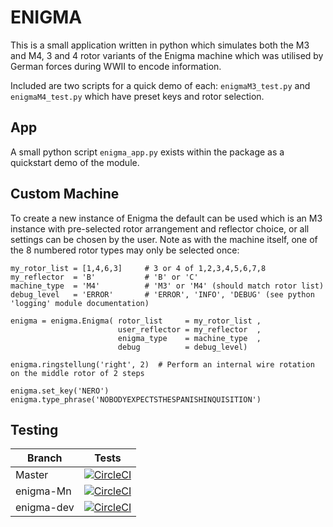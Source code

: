 # ENIGMA
This is a small application written in python which simulates both the M3 and M4, 3 and 4 rotor variants of the Enigma machine which was utilised by German forces during WWII to encode information.

Included are two scripts for a quick demo of each: `enigmaM3_test.py` and `enigmaM4_test.py` which have preset keys and rotor selection.

## App

A small python script `enigma_app.py` exists within the package as a quickstart demo of the module.

## Custom Machine
To create a new instance of Enigma the default can be used which is an M3 instance with pre-selected rotor arrangement and reflector choice, or all settings can be chosen by the user. Note as with the machine itself, one of the 8 numbered rotor types may only be selected once:
```
my_rotor_list = [1,4,6,3]     # 3 or 4 of 1,2,3,4,5,6,7,8
my_reflector  = 'B'           # 'B' or 'C'
machine_type  = 'M4'          # 'M3' or 'M4' (should match rotor list)
debug_level   = 'ERROR'       # 'ERROR', 'INFO', 'DEBUG' (see python 'logging' module documentation)

enigma = enigma.Enigma( rotor_list     = my_rotor_list ,
                        user_reflector = my_reflector  ,
                        enigma_type    = machine_type  ,
                        debug          = debug_level)

enigma.ringstellung('right', 2)  # Perform an internal wire rotation on the middle rotor of 2 steps 

enigma.set_key('NERO')
enigma.type_phrase('NOBODYEXPECTSTHESPANISHINQUISITION')
```

## Testing
| Branch  | Tests |
|---|---|
| Master | [![CircleCI](https://circleci.com/gh/artemis-beta/enigma/tree/master.svg?style=svg)](https://circleci.com/gh/artemis-beta/enigma/tree/master)|
| enigma-Mn | [![CircleCI](https://circleci.com/gh/artemis-beta/enigma/tree/enigma-Mn.svg?style=svg)](https://circleci.com/gh/artemis-beta/enigma/tree/enigma-Mn) |
| enigma-dev | [![CircleCI](https://circleci.com/gh/artemis-beta/enigma/tree/enigma-dev.svg?style=svg)](https://circleci.com/gh/artemis-beta/enigma/tree/enigma-dev) |
